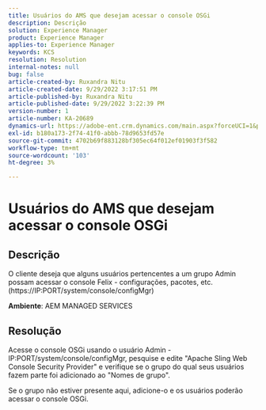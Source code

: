 ```yaml
---
title: Usuários do AMS que desejam acessar o console OSGi
description: Descrição
solution: Experience Manager
product: Experience Manager
applies-to: Experience Manager
keywords: KCS
resolution: Resolution
internal-notes: null
bug: false
article-created-by: Ruxandra Nitu
article-created-date: 9/29/2022 3:17:51 PM
article-published-by: Ruxandra Nitu
article-published-date: 9/29/2022 3:22:39 PM
version-number: 1
article-number: KA-20689
dynamics-url: https://adobe-ent.crm.dynamics.com/main.aspx?forceUCI=1&pagetype=entityrecord&etn=knowledgearticle&id=0aa2b2da-0940-ed11-9db1-0022480867fb
exl-id: b180a173-2f74-41f0-abbb-78d9653fd57e
source-git-commit: 4702b69f883128bf305ec64f012ef01903f3f582
workflow-type: tm+mt
source-wordcount: '103'
ht-degree: 3%

---
```


# Usuários do AMS que desejam acessar o console OSGi

## Descrição


O cliente deseja que alguns usuários pertencentes a um grupo Admin possam acessar o console Felix - configurações, pacotes, etc. (https://IP:PORT/system/console/configMgr)



<b>Ambiente</b>: AEM MANAGED SERVICES


## Resolução


Acesse o console OSGi usando o usuário Admin - IP:PORT/system/console/configMgr, pesquise e edite &quot;Apache Sling Web Console Security Provider&quot; e verifique se o grupo do qual seus usuários fazem parte foi adicionado ao &quot;Nomes de grupo&quot;.

Se o grupo não estiver presente aqui, adicione-o e os usuários poderão acessar o console OSGi.
